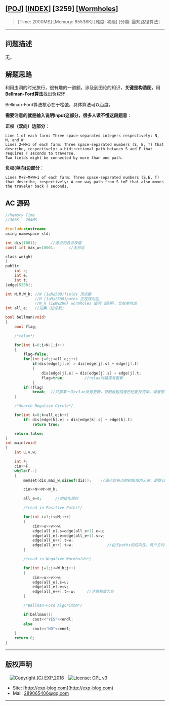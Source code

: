 ## [[POJ](http://poj.org/)] [[INDEX](https://github.com/lyy289065406/POJ-Solving-Reports)] [3259] [[Wormholes](http://poj.org/problem?id=3259)]

> [Time: 2000MS] [Memory: 65536K] [难度: 初级] [分类: 最短路径算法]

------

## 问题描述

无。


## 解题思路

利用虫洞的时光旅行，很有趣的一道题。涉及到图论的知识，**关键是构造图**，用**Bellman-Ford算法**找出负权环

Bellman-Ford算法核心在于松弛，具体算法可以百度。

**需要注意的就是输入说明Input这部分，很多人读不懂这段题意**：

**正权（双向）边部分**：

```
Line 1 of each farm: Three space-separated integers respectively: N, M, and W
Lines 2~M+1 of each farm: Three space-separated numbers (S, E, T) that describe, respectively: a bidirectional path between S and E that requires T seconds to traverse.
Two fields might be connected by more than one path.
```

**负权(单向)边部分**：

```
Lines M+2~M+W+1 of each farm: Three space-separated numbers (S,E, T) that describe, respectively: A one way path from S toE that also moves the traveler back T seconds.
```

## AC 源码


```c
//Memory Time 
//308K   204MS 

#include<iostream>
using namespace std;

int dis[1001];      //源点到各点权值
const int max_w=10001;      //无穷远

class weight
{
public:
    int s;
	int e;
	int t;
}edge[5200];

int N,M,W_h; //N (1≤N≤500)fields 顶点数
             //M (1≤M≤2500)paths 正权双向边
             //W_h (1≤W≤200) wormholes 虫洞（回溯），负权单向边
int all_e;   //边集（边总数）

bool bellman(void)
{
    bool flag;

	/*relax*/

    for(int i=0;i<N-1;i++)
    {
        flag=false;
        for(int j=0;j<all_e;j++)
            if(dis[edge[j].e] > dis[edge[j].s] + edge[j].t)
			{
                dis[edge[j].e] = dis[edge[j].s] + edge[j].t;
                flag=true;         //relax对路径有更新
			}
        if(!flag)   
            break;  //只要某一次relax没有更新，说明最短路径已经查找完毕，或者部分点不可达，可以跳出relax
    }

	/*Search Negative Circle*/

    for(int k=0;k<all_e;k++)
        if( dis[edge[k].e] > dis[edge[k].s] + edge[k].t)
            return true;

    return false;
}
int main(void)
{
    int u,v,w;

	int F;
    cin>>F;
    while(F--)
    {
		memset(dis,max_w,sizeof(dis));    //源点到各点的初始值为无穷，即默认不连通

        cin>>N>>M>>W_h;

        all_e=0;      //初始化指针

		/*read in Positive Paths*/

        for(int i=1;i<=M;i++)
        {
            cin>>u>>v>>w;
            edge[all_e].s=edge[all_e+1].e=u;
            edge[all_e].e=edge[all_e+1].s=v;
            edge[all_e++].t=w;
            edge[all_e++].t=w;               //由于paths的双向性，两个方向权值相等，注意指针的移动
        }

		/*read in Negative Wormholds*/

        for(int j=1;j<=W_h;j++)
        {
            cin>>u>>v>>w;
            edge[all_e].s=u;
            edge[all_e].e=v;
            edge[all_e++].t=-w;     //注意权值为负
        }

		/*Bellman-Ford Algorithm*/

        if(bellman())
            cout<<"YES"<<endl;
        else
            cout<<"NO"<<endl;
	}
	return 0;
}
```

------

## 版权声明

　[![Copyright (C) EXP,2016](https://img.shields.io/badge/Copyright%20(C)-EXP%202016-blue.svg)](http://exp-blog.com)　[![License: GPL v3](https://img.shields.io/badge/License-GPL%20v3-blue.svg)](https://www.gnu.org/licenses/gpl-3.0)
  

- Site: [http://exp-blog.com](http://exp-blog.com) 
- Mail: <a href="mailto:289065406@qq.com?subject=[EXP's Github]%20Your%20Question%20（请写下您的疑问）&amp;body=What%20can%20I%20help%20you?%20（需要我提供什么帮助吗？）">289065406@qq.com</a>


------
